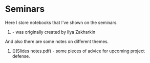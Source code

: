 # Seminars

Here I store notebooks that I've shown on the seminars.

1. []([python][hw]numpy.ipynb) - was originally created by Ilya Zakharkin

And also there are some notes on different themes.

1. [](Slides notes.pdf) - some pieces of advice for upcoming project defense.
